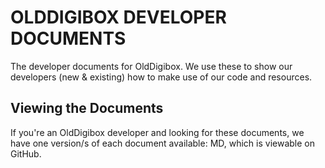 # OLDDIGIBOX DEVELOPER DOCUMENTS
The developer documents for OldDigibox. We use these to show our developers (new & existing) how to make use of our code and resources.

## Viewing the Documents
If you're an OldDigibox developer and looking for these documents, we have one version/s of each document available: MD, which is viewable on GitHub.